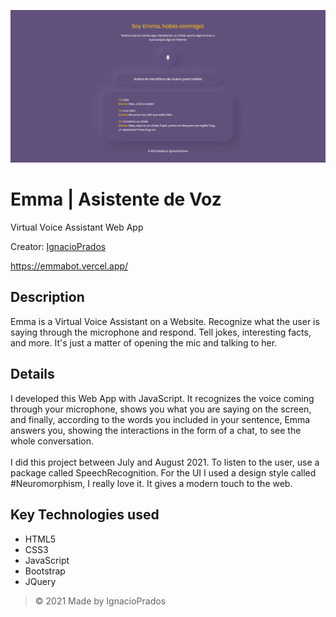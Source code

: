 ![banner](https://raw.githubusercontent.com/IgnacioPrados/EmmaVoiceAssistant/master/preview.JPG)
#  Emma | Asistente de Voz

Virtual Voice Assistant Web App

Creator: [IgnacioPrados](https://github.com/IgnacioPrados)
 
https://emmabot.vercel.app/
 
## Description
Emma is a Virtual Voice Assistant on a Website. Recognize what the user is saying through the microphone and respond. Tell jokes, interesting facts, and more. It's just a matter of opening the mic and talking to her.

## Details
I developed this Web App with JavaScript. It recognizes the voice coming through your microphone, shows you what you are saying on the screen, and finally, according to the words you included in your sentence, Emma answers you, showing the interactions in the form of a chat, to see the whole conversation.
<br><br>
I did this project between July and August 2021. To listen to the user, use a package called SpeechRecognition. For the UI I used a design style called #Neuromorphism, I really love it. It gives a modern touch to the web.

## Key Technologies used
- HTML5
- CSS3
- JavaScript
- Bootstrap
- JQuery

> © 2021 Made by IgnacioPrados
